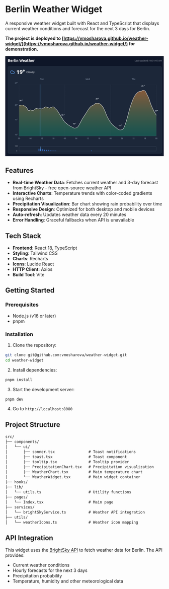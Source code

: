 # Berlin Weather Widget

A responsive weather widget built with React and TypeScript that displays current weather conditions and forecast for the next 3 days for Berlin.

**The project is deployed to [https://vmosharova.github.io/weather-widget/](https://vmosharova.github.io/weather-widget/) for demonstration.**

![Weather widget screenshot](screenshot_desktop.png)

## Features

- **Real-time Weather Data**: Fetches current weather and 3-day forecast from BrightSky - free open-source weather API
- **Interactive Charts**: Temperature trends with color-coded gradients using Recharts
- **Precipitation Visualization**: Bar chart showing rain probability over time
- **Responsive Design**: Optimized for both desktop and mobile devices
- **Auto-refresh**: Updates weather data every 20 minutes
- **Error Handling**: Graceful fallbacks when API is unavailable

## Tech Stack

- **Frontend**: React 18, TypeScript
- **Styling**: Tailwind CSS
- **Charts**: Recharts
- **Icons**: Lucide React
- **HTTP Client**: Axios
- **Build Tool**: Vite

## Getting Started

### Prerequisites

- Node.js (v16 or later)
- pnpm

### Installation

1. Clone the repository:
```bash
git clone git@github.com:vmosharova/weather-widget.git
cd weather-widget
```

2. Install dependencies:
```bash
pnpm install
```

3. Start the development server:
```bash
pnpm dev
```

4. Go to `http://localhost:8080`

## Project Structure

```
src/
├── components/
│   └── ui/
│       ├── sonner.tsx               # Toast notifications
│       ├── toast.tsx                # Toast component
│       ├── tooltip.tsx              # Tooltip provider
│       ├── PrecipitationChart.tsx   # Precipitation visualization
│       ├── WeatherChart.tsx         # Main temperature chart
│       └── WeatherWidget.tsx        # Main widget container
├── hooks/
├── lib/
│   └── utils.ts                     # Utility functions
├── pages/
│   └── Index.tsx                    # Main page
├── services/
│   └── brightSkyService.ts          # Weather API integration
├── utils/
│   └── weatherIcons.ts              # Weather icon mapping
```

## API Integration

This widget uses the [BrightSky API](https://brightsky.dev/) to fetch weather data for Berlin. The API provides:

- Current weather conditions
- Hourly forecasts for the next 3 days
- Precipitation probability
- Temperature, humidity and other meteorological data
